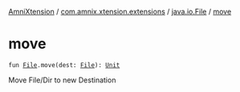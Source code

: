 [AmniXtension](../../index.md) / [com.amnix.xtension.extensions](../index.md) / [java.io.File](index.md) / [move](./move.md)

# move

`fun `[`File`](https://docs.oracle.com/javase/6/docs/api/java/io/File.html)`.move(dest: `[`File`](https://docs.oracle.com/javase/6/docs/api/java/io/File.html)`): `[`Unit`](https://kotlinlang.org/api/latest/jvm/stdlib/kotlin/-unit/index.html)

Move File/Dir to new Destination

